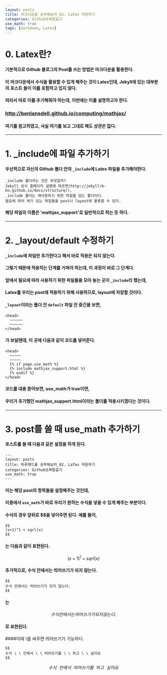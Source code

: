 ```yaml
---
layout: posts
title: 마크다운을 공부해보자_03. LaTex 적용하기 
categories: Github초짜탈출기
use_math: true
tags: [markdown, Latex]
---
```


# 0. Latex란? 
#### 기본적으로 Github 블로그의 Post를 쓰는 방법은 마크다운을 활용한다. 
#### 이 마크다운에서 수식을 활용할 수 있게 해주는 것이 Latex인데, Jekyll에 있는 대부분의 포스트 들이 이를 포함하고 있지 않다. 
#### 따라서 따로 이를 추가해줘야 하는데, 이번에는 이를 설명하고자 한다. 

### http://benlansdell.github.io/computing/mathjax/ 
#### 여기를 참고하였고, 사실 여기를 보고 그대로 해도 상관은 없다. 
---
# 1. _include에 파일 추가하기 
#### 우선적으로 자신의 Github 폴더 안의 `_include`에 Latex 파일을 추가해야한다. 
```
_include 폴더라는 것은 무엇일까? 
Jekyll 공식 홈페이지 설명에 따르면(http://jekyllrb-ko.github.io/docs/structure/), 
_include 폴더는 재사용하기 위한 파일을 담는 폴더이다. 
필요에 따라 여기 있는 파일들을 post나 layout에 활용할 수 있다. 
```


#### 해당 파일의 이름은 'mathjax_support'로 일반적으로 하는 듯 하다. 

---
# 2. _layout/default 수정하기
#### `_include`에 파일만 추가한다고 해서 바로 적용은 되지 않는다. 
#### 그렇기 때문에 적용하는 단계를 거쳐야 하는데, 이 과정이 바로 그 단계다. 
#### 앞에서 필요에 따라 사용하기 위한 파일들을 모아 놓는 곳이 `_include`라 했는데, 
#### Latex를 우리는 post에 적용하기 위해 사용하므로, layout에 저장할 것이다. 
#### `_layout`이라는 폴더 안 `default` 파일 안 중간을 보면, 
``` 
<head>
  ~~~~~~
  ~~~~~~
</head>
```
#### 가 보일텐데, 이 곳에 다음과 같이 코드를 넣어준다. 
```
<head>
  ~~~~~
  ~~~~~
  {% if page.use_math %}
  {% include mathjax_support.html %}
  {% endif %}
</head>
```
#### 코드를 대충 뜯어보면, use_math가 true이면,
#### 우리가 추가했던 mathjax_support.html이라는 폴더를 적용시키겠다는 것이다. 

---
# 3. post를 쓸 때 use_math 추가하기 
#### 포스트를 쓸 때 다음과 같은 설정을 하게 된다. 
```
---
layout: posts
title: 하루패드를 공부해보자_02. LaTex 적용하기 
categories: Github초짜탈출기
use_math: true
---
```
#### 이는 해당 post의 항목들을 설정해주는 것인데, 
#### 이중에서 `use_math`가 바로 우리가 원하는 수식을 넣을 수 있게 해주는 부분이다. 
#### 수식의 경우 앞뒤로 $$을 넣어주면 된다. 예를 들어, 
```
$$
(x+1)^1 + sqrl(x)
$$
```
#### 는 다음과 같이 표현된다. 
$$
(x+1)^1 + sqrl(x)
$$

#### 추가적으로, 수식 안에서는 띄어쓰기가 되지 않는다. 
```
$$
수식 안에서는 띄어쓰기가 되지 않는다. 
$$
```
#### 는 
$$
수식 안에서는 띄어쓰기가 되지 않는다. 
$$
#### 로 표현된다. 
####이때 \를 써주면 띄어쓰기가 가능하다. 
```
$$
수식 \ \ 안에서 \ \ 띄어쓰기를 \ \ 하고 \ \ 싶어요 
$$
```
$$
수식 \ \ 안에서 \ \ 띄어쓰기를 \ \ 하고 \ \ 싶어요 
$$